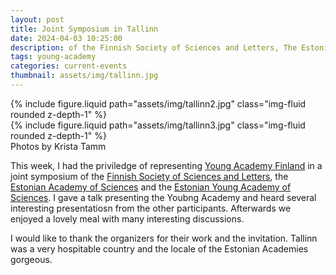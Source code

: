 ```yaml
---
layout: post
title: Joint Symposium in Tallinn
date: 2024-04-03 10:25:00
description: of the Finnish Society of Sciences and Letters, The Estonian Academy of Sciences and the Young Academies
tags: young-academy
categories: current-events
thumbnail: assets/img/tallinn.jpg
---
```


<div class="row mt-3">
    <div class="col-sm mt-3 mt-md-0">
        {% include figure.liquid path="assets/img/tallinn2.jpg" class="img-fluid rounded z-depth-1" %}
    </div>
        <div class="col-sm mt-3 mt-md-0">
        {% include figure.liquid path="assets/img/tallinn3.jpg" class="img-fluid rounded z-depth-1" %}
    </div>
</div>
<div class="caption">
Photos by Krista Tamm 
</div>

This week, I had the priviledge of representing [Young Academy Finland](https://nuortentiedeakatemia.fi/en/) in a joint symposium
of the [Finnish Society of Sciences and Letters](https://scientiarum.fi/en/), the [Estonian Academy of Sciences](https://www.akadeemia.ee/en/) and the [Estonian Young Academy of Sciences](https://www.akadeemia.ee/en/eyas/).
I gave a talk presenting the Youbng Academy and heard several interesting presentatiosn from the other participants.
Afterwards we enjoyed a lovely meal with many interesting discussions.

I would like to thank the organizers for their work and the invitation. Tallinn was a very hospitable
country and the locale of the Estonian Academies gorgeous.
